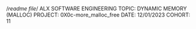 /*readme file*/
ALX SOFTWARE ENGINEERING
TOPIC: DYNAMIC MEMORY (MALLOC)
PROJECT: 0X0c-more_malloc_free
DATE: 12/01/2023
COHORT: 11

